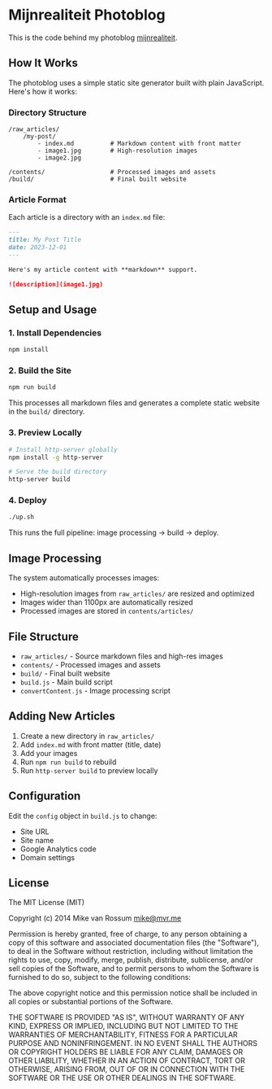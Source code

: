 # Mijnrealiteit Photoblog

This is the code behind my photoblog [mijnrealiteit](https://mijnrealiteit.nl).

## How It Works

The photoblog uses a simple static site generator built with plain JavaScript. Here's how it works:

### Directory Structure
```
/raw_articles/
    /my-post/
        - index.md          # Markdown content with front matter
        - image1.jpg        # High-resolution images
        - image2.jpg

/contents/                  # Processed images and assets
/build/                     # Final built website
```

### Article Format
Each article is a directory with an `index.md` file:

```markdown
---
title: My Post Title
date: 2023-12-01
---

Here's my article content with **markdown** support.

![description](image1.jpg)
```

## Setup and Usage

### 1. Install Dependencies
```bash
npm install
```

### 2. Build the Site
```bash
npm run build
```

This processes all markdown files and generates a complete static website in the `build/` directory.

### 3. Preview Locally
```bash
# Install http-server globally
npm install -g http-server

# Serve the build directory
http-server build
```

### 4. Deploy
```bash
./up.sh
```

This runs the full pipeline: image processing → build → deploy.

## Image Processing

The system automatically processes images:
- High-resolution images from `raw_articles/` are resized and optimized
- Images wider than 1100px are automatically resized
- Processed images are stored in `contents/articles/`

## File Structure

- `raw_articles/` - Source markdown files and high-res images
- `contents/` - Processed images and assets
- `build/` - Final built website
- `build.js` - Main build script
- `convertContent.js` - Image processing script

## Adding New Articles

1. Create a new directory in `raw_articles/`
2. Add `index.md` with front matter (title, date)
3. Add your images
4. Run `npm run build` to rebuild
5. Run `http-server build` to preview locally

## Configuration

Edit the `config` object in `build.js` to change:
- Site URL
- Site name
- Google Analytics code
- Domain settings

## License

The MIT License (MIT)

Copyright (c) 2014 Mike van Rossum <mike@mvr.me>

Permission is hereby granted, free of charge, to any person obtaining a copy
of this software and associated documentation files (the "Software"), to deal
in the Software without restriction, including without limitation the rights
to use, copy, modify, merge, publish, distribute, sublicense, and/or sell
copies of the Software, and to permit persons to whom the Software is
furnished to do so, subject to the following conditions:

The above copyright notice and this permission notice shall be included in
all copies or substantial portions of the Software.

THE SOFTWARE IS PROVIDED "AS IS", WITHOUT WARRANTY OF ANY KIND, EXPRESS OR
IMPLIED, INCLUDING BUT NOT LIMITED TO THE WARRANTIES OF MERCHANTABILITY,
FITNESS FOR A PARTICULAR PURPOSE AND NONINFRINGEMENT. IN NO EVENT SHALL THE
AUTHORS OR COPYRIGHT HOLDERS BE LIABLE FOR ANY CLAIM, DAMAGES OR OTHER
LIABILITY, WHETHER IN AN ACTION OF CONTRACT, TORT OR OTHERWISE, ARISING FROM,
OUT OF OR IN CONNECTION WITH THE SOFTWARE OR THE USE OR OTHER DEALINGS IN
THE SOFTWARE.